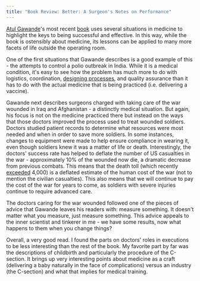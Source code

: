 ```yaml
---
title: "Book Review: Better: A Surgeon's Notes on Performance"
---
```

[Atul Gawande](http://www.gawande.com/)'s most recent
[book](http://www.gawande.com/better.htm) uses several situations in medicine
to highlight the keys to being successful and effective. In this way, while
the book is ostensibly about medicine, its lessons can be applied to many more
facets of life outside the operating room.

  
One of the first situations that Gawande describes is a good example of this -
the attempts to control a polio outbreak in India. While it is a medical
condition, it's easy to see how the problem has much more to do with
logistics, coordination, [designing
processes](http://citingthetext.blogspot.com/2008/03/process.html), and
quality assurance than it has to do with the actual medicine that is being
practiced (i.e. delivering a vaccine).

  
Gawande next describes surgeons charged with taking care of the war wounded in
Iraq and Afghanistan - a distinctly medical situation. But again, his focus is
not on the medicine practiced there but instead on the ways that those doctors
improved the process used to treat wounded soldiers. Doctors studied patient
records to determine what resources were most needed and when in order to save
more soldiers. In some instances, changes to equipment were made to help
ensure compliance in wearing it, even though soldiers knew it was a matter of
life or death. Interestingly, the doctors' success rate has helped to deflate
the number of US casualties in the war - approximately 10% of the wounded now
die, a dramatic decrease from previous combats. This means that the death toll
(which recently
[exceeded](http://www.reuters.com/article/middleeastCrisis/idUSL24231863)
4,000) is a deflated estimate of the human cost of the war (not to mention the
civilian casualties). This also means that we will continue to pay the cost of
the war for years to come, as soldiers with severe injuries continue to
require advanced care.

  
The doctors caring for the war wounded followed one of the pieces of advice
that Gawande leaves his readers with: measure something. It doesn't matter
what you measure, just measure something. This advice appeals to the inner
scientist and tinkerer in me - we have some results, now what happens to them
when you change things?

  
Overall, a very good read. I found the parts on doctors' roles in executions
to be less interesting than the rest of the book. My favorite part by far was
the descriptions of childbirth and particularly the procedure of the
C-section. It brings up very interesting points about medicine as a craft
(delivering a baby naturally in the face of complications) versus an industry
(the C-section) and what that implies for medical training.

